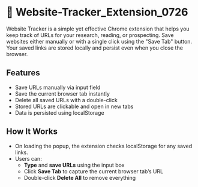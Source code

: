 # 🔗 Website-Tracker_Extension_0726

Website Tracker is a simple yet effective Chrome extension that helps you keep track of URLs for your research, reading, or prospecting. Save websites either manually or with a single click using the "Save Tab" button. Your saved links are stored locally and persist even when you close the browser.

## Features
- Save URLs manually via input field
- Save the current browser tab instantly
- Delete all saved URLs with a double-click
- Stored URLs are clickable and open in new tabs
- Data is persisted using localStorage


## How It Works
- On loading the popup, the extension checks localStorage for any saved links.
- Users can:
  - **Type** and **save URLs** using the input box
  - Click **Save Tab** to capture the current browser tab’s URL
  - Double-click **Delete All** to remove everything
